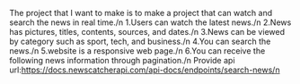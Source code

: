 The project that I want to make is to make a project that can watch and search the news in real time./n
1.Users can watch the latest news./n
2.News has pictures, titles, contents, sources, and dates./n
3.News can be viewed by category such as sport, tech, and business./n
4.You can search the news./n
5.website is a responsive web page./n
6.You can receive the following news information through pagination./n
Provide api url:https://docs.newscatcherapi.com/api-docs/endpoints/search-news/n
